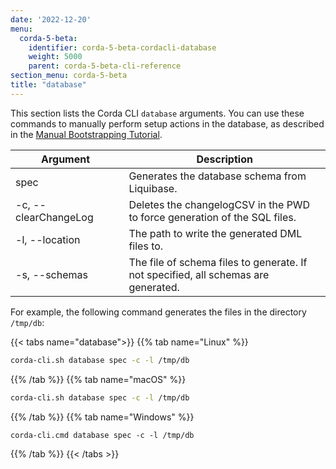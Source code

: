 ```yaml
---
date: '2022-12-20'
menu:
  corda-5-beta:
    identifier: corda-5-beta-cordacli-database
    weight: 5000
    parent: corda-5-beta-cli-reference
section_menu: corda-5-beta
title: "database"
---
```


This section lists the Corda CLI `database` arguments. You can use these commands to manually perform setup actions in the database, as described in the [Manual Bootstrapping Tutorial](deployment-tutorials/manual.html).

| <div style="width:160px">Argument</div> | Description                                                                        |
| --------------------------------------- | ---------------------------------------------------------------------------------- |
| spec                                    | Generates the database schema from Liquibase.                                      |
| -c, \-\-clearChangeLog                  | Deletes the changelogCSV in the PWD to force generation of the SQL files.          |
| -l, \-\-location                        | The path to write the generated DML files to.                                      |
| -s, \-\-schemas                         | The file of schema files to generate. If not specified, all schemas are generated. |

For example, the following command generates the files in the directory `/tmp/db`:

   {{< tabs name="database">}}
   {{% tab name="Linux" %}}
   ```sh
   corda-cli.sh database spec -c -l /tmp/db
   ```
   {{% /tab %}}
   {{% tab name="macOS" %}}
   ```sh
   corda-cli.sh database spec -c -l /tmp/db
   ```
   {{% /tab %}}
   {{% tab name="Windows" %}}
   ```shell
   corda-cli.cmd database spec -c -l /tmp/db
   ```
   {{% /tab %}}
   {{< /tabs >}}